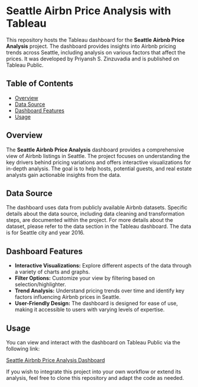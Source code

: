 # Seattle Airbn Price Analysis with Tableau

This repository hosts the Tableau dashboard for the **Seattle Airbnb Price Analysis** project. The dashboard provides insights into Airbnb pricing trends across Seattle, including analysis on various factors that affect the prices. It was developed by Priyansh S. Zinzuvadia and is published on Tableau Public.

## Table of Contents

- [Overview](#overview)
- [Data Source](#data-source)
- [Dashboard Features](#dashboard-features)
- [Usage](#usage)

## Overview

The **Seattle Airbnb Price Analysis** dashboard provides a comprehensive view of Airbnb listings in Seattle. The project focuses on understanding the key drivers behind pricing variations and offers interactive visualizations for in-depth analysis. The goal is to help hosts, potential guests, and real estate analysts gain actionable insights from the data.

## Data Source

The dashboard uses data from publicly available Airbnb datasets. Specific details about the data source, including data cleaning and transformation steps, are documented within the project. For more details about the dataset, please refer to the data section in the Tableau dashboard. The data is for Seattle city and year 2016.

## Dashboard Features

- **Interactive Visualizations:** Explore different aspects of the data through a variety of charts and graphs.
- **Filter Options:** Customize your view by filtering based on selection/highlighter.
- **Trend Analysis:** Understand pricing trends over time and identify key factors influencing Airbnb prices in Seattle.
- **User-Friendly Design:** The dashboard is designed for ease of use, making it accessible to users with varying levels of expertise.

## Usage

You can view and interact with the dashboard on Tableau Public via the following link:

[Seattle Airbnb Price Analysis Dashboard](https://public.tableau.com/app/profile/priyansh.s.zinzuvadia/viz/Seattle_Airbnb_price_analysis/Dashboard1?publish=yes)

If you wish to integrate this project into your own workflow or extend its analysis, feel free to clone this repository and adapt the code as needed.

